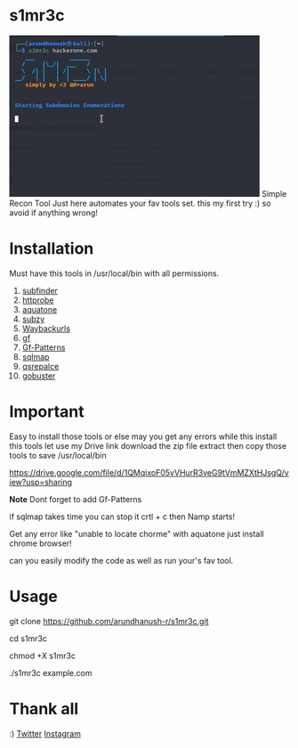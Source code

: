 # s1mr3c

![](intro.gif)
Simple Recon Tool Just here automates your fav tools set. this my first try :) so avoid if anything wrong!

# Installation

Must have this tools in /usr/local/bin with all permissions.

1. [subfinder](https://github.com/projectdiscovery/subfinder)
2. [httprobe](https://github.com/tomnomnom/httprobe)
3. [aquatone](https://github.com/michenriksen/aquatone)
4. [subzy](https://github.com/LukaSikic/subzy)
5. [Waybackurls](https://github.com/tomnomnom/waybackurls)
6. [gf](https://github.com/tomnomnom/gf)
7. [Gf-Patterns](https://github.com/1ndianl33t/Gf-Patterns)
8. [sqlmap](https://github.com/sqlmapproject/sqlmap)
7. [qsrepalce](https://github.com/tomnomnom/qsreplace)
8. [gobuster](https://github.com/OJ/gobuster)

# Important

Easy to install those tools or else may you get any errors while this install this tools let use my Drive link download the zip file extract then copy those tools to save /usr/local/bin  

https://drive.google.com/file/d/1QMqixoF05vVHurR3veG9tVmMZXtHJsgQ/view?usp=sharing

**Note**
Dont forget to add Gf-Patterns

if sqlmap takes time you can stop it crtl + c then Namp starts!

Get any error like "unable to locate chorme" with aquatone just install chrome browser!

can you easily modify the code as well as run your's fav tool.


# Usage

git clone https://github.com/arundhanush-r/s1mr3c.git

cd s1mr3c

chmod +X s1mr3c

./s1mr3c example.com

# Thank all
:) 
[Twitter](https://twitter.com/0xarun)
[Instagram](https://instagram.com/0xarun)

